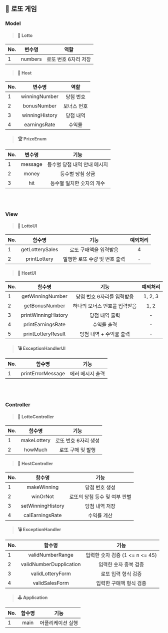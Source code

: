 ## 🎱 로또 게임


### Model

>#### 🎰 Lotto
| No. |   변수명   |      역할      |
|-----|:-------:|:------------:|
| 1   | numbers | 로또 번호 6자리 저장 |       

>#### 🏦 Host
| No. |      변수명       |  역할   |   
|-----|:--------------:|:-----:|
| 1   | winningNumber  | 당첨 번호 |
| 2   |bonusNumber|보너스 번호|
| 3   | winningHistory | 당첨 내역 |
| 4   |  earningsRate  |  수익률  |

>#### 🏆 PrizeEnum
| No. |   변수명   |        기능        | 
|-----|:-------:|:----------------:|
| 1   | message | 등수별 당첨 내역 안내 메시지 |
| 2   |  money  |    등수별 당첨 상금     |  
|3| hit|  등수별 일치한 숫자의 개수  |



<br/></br>



### View

> #### 🎰 LottoUI
| No. |       함수명       |        기능         | 예외처리 |
|-----|:---------------:|:-----------------:|:----:|
| 1   | getLotterySales | 로또 구매액을 입력받음 |  4   |
| 2   |  printLottery   | 발행한 로또 수량 및 번호 출력 |  -   |


>#### 🏦 HostUI
| No. |         함수명         |       기능       |  예외처리   |
|-----|:-------------------:|:--------------:|:-------:|
| 1   |  getWinningNumber   | 당첨 번호 6자리를 입력받음  | 1, 2, 3 |
| 2   |   getBonusNumber    | 하나의 보너스 번호를 입력받음 |  1, 2   | 
| 3   | printWinningHistory |    당첨 내역 출력    |    -    |
| 4   |  printEarningsRate  |     수익률 출력     |    -    |
| 5   | printLotteryResult  | 당첨 내역 + 수익률 출력 |    -    |

>#### 💣 ExceptionHandlerUI
| No. |        함수명        |            기능            |
|-----|:-----------------:|:------------------------:|
| 1   | printErrorMessage | 에러 메시지 출력 |

<br/></br>

### Controller

>#### 🎰 LottoController
| No. |     함수명     |      기능      |
|-----|:-----------:|:------------:|
| 1   | makeLottery | 로또 번호 6자리 생성 |
| 2   |   howMuch   |  로또 구매 및 발행  |    

>#### 🏦 HostController
| No. |        함수명        |        기능         |  
|-----|:-----------------:|:-----------------:|
| 1   |    makeWinning    |     당첨 번호 생성      |
| 2   |     winOrNot      | 로또의 당첨 등수 및 여부 판별 | 
| 3   | setWinningHistory |     당첨 내역 저장      |
| 4   |  calEarningsRate  |      수익률 계산       |  

>#### 💣 ExceptionHandler
| No. |           함수명           |            기능            |
|-----|:-----------------------:|:------------------------:|
| 1   |    validNumberRange     | 입력한 숫자 검증 (1 <= n <= 45) |
| 2   | validNumberDupplication |       입력한 숫자 중복 검증       |
| 3   |    validLotteryForm     |       로또 입력 형식 검증        |
| 4   |     validSalesForm      |      입력한 구매액 형식 검증       |



>#### 🕹 Application
| No. |       함수명       |    기능     |  
|-----|:---------------:|:---------:|
| 1   |      main       | 어플리케이션 실행 | 
